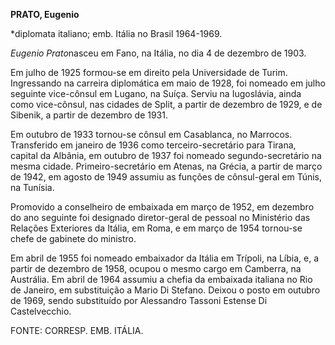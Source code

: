 **PRATO, Eugenio**

\*diplomata italiano; emb. Itália no Brasil 1964-1969.

*Eugenio Prato*nasceu em Fano, na Itália, no dia 4 de dezembro de 1903.

Em julho de 1925 formou-se em direito pela Universidade de Turim.
Ingressando na carreira diplomática em maio de 1928, foi nomeado em
julho seguinte vice-cônsul em Lugano, na Suíça. Serviu na Iugoslávia,
ainda como vice-cônsul, nas cidades de Split, a partir de dezembro de
1929, e de Sibenik, a partir de dezembro de 1931.

Em outubro de 1933 tornou-se cônsul em Casablanca, no Marrocos.
Transferido em janeiro de 1936 como terceiro-secretário para Tirana,
capital da Albânia, em outubro de 1937 foi nomeado segundo-secretário na
mesma cidade. Primeiro-secretário em Atenas, na Grécia, a partir de
março de 1942, em agosto de 1949 assumiu as funções de cônsul-geral em
Túnis, na Tunísia.

Promovido a conselheiro de embaixada em março de 1952, em dezembro do
ano seguinte foi designado diretor-geral de pessoal no Ministério das
Relações Exteriores da Itália, em Roma, e em março de 1954 tornou-se
chefe de gabinete do ministro.

Em abril de 1955 foi nomeado embaixador da Itália em Trípoli, na Líbia,
e, a partir de dezembro de 1958, ocupou o mesmo cargo em Camberra, na
Austrália. Em abril de 1964 assumiu a chefia da embaixada italiana no
Rio de Janeiro, em substituição a Mario Di Stefano. Deixou o posto em
outubro de 1969, sendo substituído por Alessandro Tassoni Estense Di
Castelvecchio.

FONTE: CORRESP. EMB. ITÁLIA.

 
